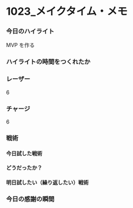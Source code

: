 # 1023\_メイクタイム・メモ

### 今日のハイライト

MVP を作る

### ハイライトの時間をつくれたか

### レーザー

6

### チャージ

6

### 戦術

#### 今日試した戦術

#### どうだったか？

#### 明日試したい（繰り返したい）戦術

### 今日の感謝の瞬間
